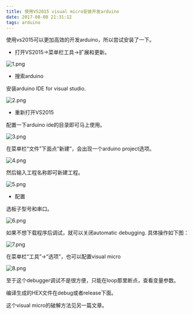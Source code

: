 ```yaml
---
title: 使用VS2015 visual micro安装开发arduino
date: 2017-08-08 21:31:12
tags: arduino
---
```


使用vs2015可以更加高效的开发arduino，所以尝试安装了一下。

 -  打开VS2015->菜单栏工具->扩展和更新。


![1.png](https://img.rayu.me/2017/08/2361705456.png)

 - 搜索arduino

安装arduino IDE for visual studio.

![2.png](https://img.rayu.me/2017/08/4282969379.png)

- 重新打开VS2015

配置一下arduino ide的目录即可马上使用。

![3.png](https://img.rayu.me/2017/08/2235480008.png)

在菜单栏“文件”下面点“新建”，会出现一个arduino project选项。

![4.png](https://img.rayu.me/2017/08/1864746094.png)

然后输入工程名称即可新建工程。

![5.png](https://img.rayu.me/2017/08/1938886152.png)

- 配置

选板子型号和串口。

![6.png](https://img.rayu.me/2017/08/2479133433.png)

如果不想下载程序后调试，就可以关闭automatic debugging.
具体操作如下图：

![7.png](https://img.rayu.me/2017/08/4252945488.png)

在菜单栏“工具”->“选项”，也可以配置visual micro

![8.png](https://img.rayu.me/2017/08/4053589983.png)

至于这个debugger调试不是很方便，只能在loop那里断点，查看变量参数。

编译生成的HEX文件在debug或者release下面。

这个visual micro的破解方法见另一篇文章。

